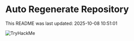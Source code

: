 # Auto Regenerate Repository

This README was last updated: 2025-10-08 10:51:01

 ![TryHackMe](https://tryhackme.com/badge/533634)